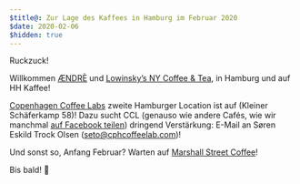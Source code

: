 ```yaml
---
$title@: Zur Lage des Kaffees in Hamburg im Februar 2020
$date: 2020-02-06
$hidden: true
---
```


Ruckzuck!

Willkommen [ÆNDRÈ]([url('/content/cafes/aendre.md')]) und [Lowinsky’s NY Coffee & Tea]([url('/content/cafes/lowinskys.md')]), in Hamburg und auf HH Kaffee!

[Copenhagen Coffee Labs]([url('/content/cafes/copenhagen-coffee-lab.md')]) zweite Hamburger Location ist auf (Kleiner Schäferkamp 58)! Dazu sucht CCL (genauso wie andere Cafés, wie wir manchmal [auf Facebook teilen](https://www.facebook.com/hhkaffeecom)) dringend Verstärkung: E-Mail an Søren Eskild Trock Olsen ([seto@cphcoffeelab.com](mailto:seto@cphcoffeelab.com))!

Und sonst so, Anfang Februar? Warten auf [Marshall Street Coffee](https://www.instagram.com/marshall.street.coffee/)!

Bis bald! 🤠